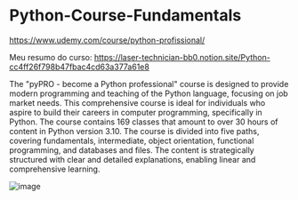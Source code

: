 # Python-Course-Fundamentals

https://www.udemy.com/course/python-profissional/

Meu resumo do curso: https://laser-technician-bb0.notion.site/Python-cc4ff26f798b47fbac4cd63a377a61e8

The "pyPRO - become a Python professional" course is designed to provide modern programming and teaching of the Python language, focusing on job market needs. This comprehensive course is ideal for individuals who aspire to build their careers in computer programming, specifically in Python. The course contains 169 classes that amount to over 30 hours of content in Python version 3.10. The course is divided into five paths, covering fundamentals, intermediate, object orientation, functional programming, and databases and files. The content is strategically structured with clear and detailed explanations, enabling linear and comprehensive learning.

![image](https://user-images.githubusercontent.com/87822546/232857514-5c83212f-4ac1-4d5e-9387-00d73eca7eb0.png)
